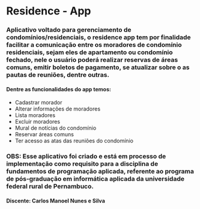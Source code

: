 # Residence - App

### Aplicativo voltado para gerenciamento de condomínios/residenciais, o residence app tem por finalidade facilitar a comunicação entre os moradores de condomínio residenciais, sejam eles de apartamento ou condomínio fechado, nele o usuário poderá realizar reservas de áreas comuns, emitir boletos de pagamento, se atualizar sobre o as pautas de reuniões, dentre outras.

#### Dentre as funcionalidades do app temos:
- Cadastrar morador
- Alterar informações de moradores
- Lista moradores
- Excluir moradores
- Mural de notícias do condomínio
- Reservar áreas comuns
- Ter acesso as atas das reuniões do condomínio


### OBS: Esse aplicativo foi criado e está em processo de implementação como requisito para a disciplina de fundamentos de programação aplicada, referente ao programa de pós-graduação em informática aplicada da universidade federal rural de Pernambuco.

#### Discente: Carlos Manoel Nunes e Silva